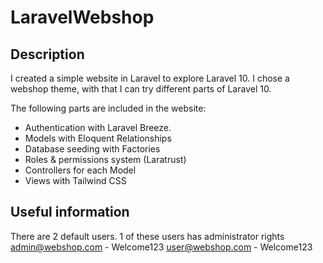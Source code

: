 
# LaravelWebshop

## Description
I created a simple website in Laravel to explore Laravel 10. I chose a webshop theme, with that I can try different parts of Laravel 10.

The following parts are included in the website:
- Authentication with Laravel Breeze.
- Models with Eloquent Relationships
- Database seeding with Factories
- Roles & permissions system (Laratrust)
- Controllers for each Model
- Views with Tailwind CSS

## Useful information 
There are 2 default users. 1 of these users has administrator rights
admin@webshop.com - Welcome123
user@webshop.com - Welcome123




